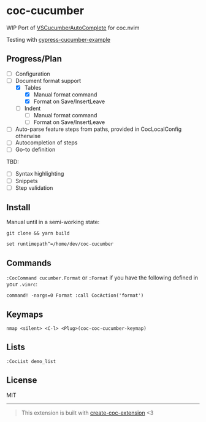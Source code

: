 # coc-cucumber

WIP Port of [VSCucumberAutoComplete](https://github.com/alexkrechik/VSCucumberAutoComplete) for coc.nvim

Testing with [cypress-cucumber-example](https://github.com/Gee19/cypress-cucumber-example)

## Progress/Plan

- [ ] Configuration
- [ ] Document format support
  - [x] Tables
    - [x] Manual format command
    - [x] Format on Save/InsertLeave
  - [ ] Indent
    - [ ] Manual format command
    - [ ] Format on Save/InsertLeave
- [ ] Auto-parse feature steps from paths, provided in CocLocalConfig otherwise
- [ ] Autocompletion of steps
- [ ] Go-to definition

TBD:
- [ ] Syntax highlighting
- [ ] Snippets
- [ ] Step validation

## Install

Manual until in a semi-working state:

`git clone && yarn build`

`set runtimepath^=/home/dev/coc-cucumber`

## Commands

`:CocCommand cucumber.Format` or `:Format` if you have the following defined in your `.vimrc`:

```
command! -nargs=0 Format :call CocAction('format')
```

## Keymaps

`nmap <silent> <C-l> <Plug>(coc-coc-cucumber-keymap)`

## Lists

`:CocList demo_list`

## License

MIT

---

> This extension is built with [create-coc-extension](https://github.com/fannheyward/create-coc-extension) <3
